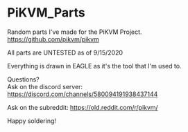 # PiKVM_Parts

Random parts I've made for the PiKVM Project.  https://github.com/pikvm/pikvm

All parts are UNTESTED as of 9/15/2020

Everything is drawn in EAGLE as it's the tool that I'm used to.


Questions?  
Ask on the discord server:  https://discord.com/channels/580094191938437144

Ask on the subreddit: https://old.reddit.com/r/pikvm/

Happy soldering!
